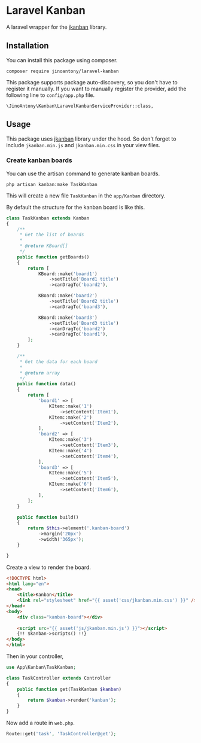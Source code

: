 # Laravel Kanban

A laravel wrapper for the [jkanban](https://github.com/riktar/jkanban) library.

## Installation

You can install this package using composer.

```
composer require jinoantony/laravel-kanban
```

This package supports package auto-discovery, so you don't have to register it manually. If you want to manually register the provider, add the following line to `config/app.php` file.

```
\JinoAntony\Kanban\LaravelKanbanServiceProvider::class,
```

## Usage

This package uses [jkanban](https://github.com/riktar/jkanban) library under the hood. So don't forget to include `jkanban.min.js` and `jkanban.min.css` in your view files.

### Create kanban boards

You can use the artisan command to generate kanban boards.

```
php artisan kanban:make TaskKanban
```

This will create a new file `TaskKanban` in the `app/Kanban` directory.

By default the structure for the kanban board is like this.

```php
class TaskKanban extends Kanban
{
    /**
     * Get the list of boards
     *
     * @return KBoard[]
     */
    public function getBoards()
    {
        return [
            KBoard::make('board1')
                ->setTitle('Board1 title')
                ->canDragTo('board2'),

            KBoard::make('board2')
                ->setTitle('Board2 title')
                ->canDragTo('board3'),

            KBoard::make('board3')
                ->setTitle('Board3 title')
                ->canDragTo('board2')
                ->canDragTo('board1'),
        ];
    }

    /**
     * Get the data for each board
     *
     * @return array
     */
    public function data()
    {
        return [
            'board1' => [
                KItem::make('1')
                    ->setContent('Item1'),
                KItem::make('2')
                    ->setContent('Item2'),
            ],
            'board2' => [
                KItem::make('3')
                    ->setContent('Item3'),
                KItem::make('4')
                    ->setContent('Item4'),
            ],
            'board3' => [
                KItem::make('5')
                    ->setContent('Item5'),
                KItem::make('6')
                    ->setContent('Item6'),
            ],
        ];
    }

    public function build()
    {
        return $this->element('.kanban-board')
            ->margin('20px')
            ->width('365px');
    }

}
```

Create a view to render the board.

```html
<!DOCTYPE html>
<html lang="en">
<head>
    <title>Kanban</title>
    <link rel="stylesheet" href="{{ asset('css/jkanban.min.css') }}" />
</head>
<body>
    <div class="kanban-board"></div>
    
    <script src="{{ asset('js/jkanban.min.js') }}"></script>
    {!! $kanban->scripts() !!}
</body>
</html>
```

Then in your controller,

```php
use App\Kanban\TaskKanban;

class TaskController extends Controller
{
    public function get(TaskKanban $kanban)
    {
        return $kanban->render('kanban');
    }
}
```

Now add a route in `web.php`.

```php
Route::get('task', 'TaskController@get');
```
